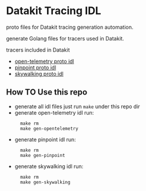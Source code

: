 # Datakit Tracing IDL

proto files for Datakit tracing generation automation.

generate Golang files for tracers used in Datakit.

tracers included in Datakit

- [open-telemetry proto idl](https://github.com/CodapeWild/opentelemetry-proto)
- [pinpoint proto idl](https://github.com/CodapeWild/pinpoint-grpc-idl)
- [skywalking proto idl](https://github.com/CodapeWild/skywalking-data-collect-protocol)

## How TO Use this repo

- generate all idl files just run `make` under this repo dir
- generate open-telemetry idl run:
  ```shell
    make rm
    make gen-opentelemetry
  ```
- generate pinpoint idl run:
  ```shell
    make rm
    make gen-pinpoint
  ```
- generate skywalking idl run:
  ```shell
    make rm
    make gen-skywalking
  ```